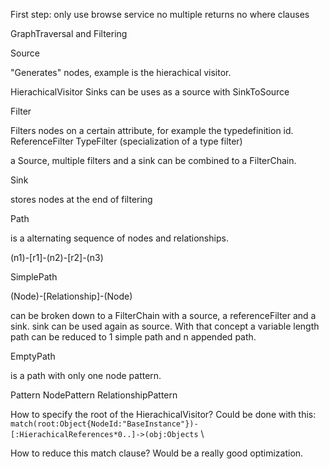First step:
only use browse service
no multiple returns
no where clauses

GraphTraversal and Filtering

Source

"Generates" nodes, example is the hierachical visitor.

HierachicalVisitor
Sinks can be uses as a source with SinkToSource

Filter

Filters nodes on a certain attribute, for example the typedefinition id.
ReferenceFilter
TypeFilter (specialization of a type filter)

a Source, multiple filters and a sink can be combined to a FilterChain.

Sink

stores nodes at the end of filtering

Path

is a alternating sequence of nodes and relationships.

(n1)-[r1]-(n2)-[r2]-(n3)

SimplePath

(Node)-[Relationship]-(Node)

can be broken down to a FilterChain with a source, a referenceFilter and a sink.
sink can be used again as source. With that concept a variable length path can be reduced to 1 simple path and n appended path.

EmptyPath

is a path with only one node pattern.

Pattern
NodePattern
RelationshipPattern

How to specify the root of the HierachicalVisitor?
Could be done with this:
`match(root:Object{NodeId:"BaseInstance"})-[:HierachicalReferences*0..]->(obj:Objects` \

How to reduce this match clause? Would be a really good optimization.
